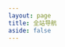 ```yaml
---
layout: page
title: 全站导航
aside: false
---
```


<script setup>
import DataList from '../.vitepress/theme/components/DataList.vue';
</script>

<DataList></DataList>
